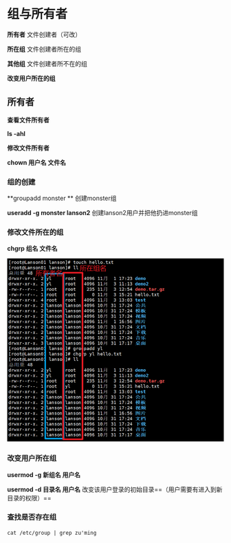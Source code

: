 # 组与所有者

**所有者**  	  文件创建者（可改）

**所在组**		文件创建者所在的组

**其他组**		文件创建者所不在的组

**改变用户所在的组**

## 所有者

**查看文件所有者**

**ls -ahl**

**修改文件所有者**

**chown  用户名  文件名**

### 组的创建

**groupadd monster	**	创建monster组

**useradd -g monster lanson2**		创建lanson2用户并把他扔进monster组

### 修改文件所在的组

**chgrp 组名 文件名**

![image-20221103152648630](images/image-20221103152648630.png)

### 改变用户所在组

**usermod  -g  新组名  用户名**

**usermod  -d  目录名  用户名**		改变该用户登录的初始目录==（用户需要有进入到新目录的权限）==

### 查找是否存在组

```shell
cat /etc/group | grep zu'ming
```

